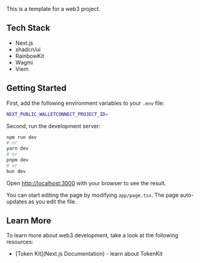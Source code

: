 This is a template for a web3 project.

## Tech Stack

- Next.js
- shadcn/ui
- RainbowKit
- Wagmi
- Viem

## Getting Started

First, add the following environment variables to your `.env` file:

```bash
NEXT_PUBLIC_WALLETCONNECT_PROJECT_ID=
```

Second, run the development server:

```bash
npm run dev
# or
yarn dev
# or
pnpm dev
# or
bun dev
```

Open [http://localhost:3000](http://localhost:3000) with your browser to see the result.

You can start editing the page by modifying `app/page.tsx`. The page auto-updates as you edit the file.

## Learn More

To learn more about web3 development, take a look at the following resources:

- [Token Kit](Next.js Documentation) - learn about TokenKit
